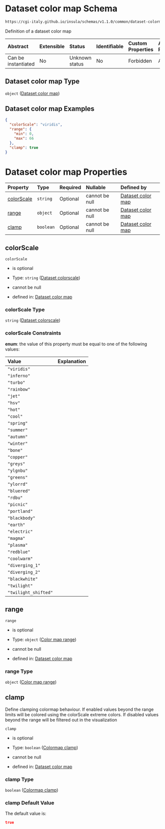 # Dataset color map Schema

```txt
https://cgi-italy.github.io/insula/schemas/v1.1.0/common/dataset-colormap.schema.json
```

Definition of a dataset color map

| Abstract            | Extensible | Status         | Identifiable | Custom Properties | Additional Properties | Access Restrictions | Defined In                                                                                         |
| :------------------ | :--------- | :------------- | :----------- | :---------------- | :-------------------- | :------------------ | :------------------------------------------------------------------------------------------------- |
| Can be instantiated | No         | Unknown status | No           | Forbidden         | Allowed               | none                | [dataset-colormap.schema.json](schemas/common/dataset-colormap.schema.json) |

## Dataset color map Type

`object` ([Dataset color map](dataset-colormap.md))

## Dataset color map Examples

```json
{
  "colorScale": "viridis",
  "range": {
    "min": 0,
    "max": 66
  },
  "clamp": true
}
```

# Dataset color map Properties

| Property                  | Type      | Required | Nullable       | Defined by                                                                                                                                                                    |
| :------------------------ | :-------- | :------- | :------------- | :---------------------------------------------------------------------------------------------------------------------------------------------------------------------------- |
| [colorScale](#colorscale) | `string`  | Optional | cannot be null | [Dataset color map](dataset-colorscale.md)                   |
| [range](#range)           | `object`  | Optional | cannot be null | [Dataset color map](dataset-colormap-properties-color-map-range.md) |
| [clamp](#clamp)           | `boolean` | Optional | cannot be null | [Dataset color map](dataset-colormap-properties-colormap-clamp.md)  |

## colorScale



`colorScale`

* is optional

* Type: `string` ([Dataset colorscale](dataset-colorscale.md))

* cannot be null

* defined in: [Dataset color map](dataset-colorscale.md)

### colorScale Type

`string` ([Dataset colorscale](dataset-colorscale.md))

### colorScale Constraints

**enum**: the value of this property must be equal to one of the following values:

| Value                | Explanation |
| :------------------- | :---------- |
| `"viridis"`          |             |
| `"inferno"`          |             |
| `"turbo"`            |             |
| `"rainbow"`          |             |
| `"jet"`              |             |
| `"hsv"`              |             |
| `"hot"`              |             |
| `"cool"`             |             |
| `"spring"`           |             |
| `"summer"`           |             |
| `"autumn"`           |             |
| `"winter"`           |             |
| `"bone"`             |             |
| `"copper"`           |             |
| `"greys"`            |             |
| `"ylgnbu"`           |             |
| `"greens"`           |             |
| `"ylorrd"`           |             |
| `"bluered"`          |             |
| `"rdbu"`             |             |
| `"picnic"`           |             |
| `"portland"`         |             |
| `"blackbody"`        |             |
| `"earth"`            |             |
| `"electric"`         |             |
| `"magma"`            |             |
| `"plasma"`           |             |
| `"redblue"`          |             |
| `"coolwarm"`         |             |
| `"diverging_1"`      |             |
| `"diverging_2"`      |             |
| `"blackwhite"`       |             |
| `"twilight"`         |             |
| `"twilight_shifted"` |             |

## range



`range`

* is optional

* Type: `object` ([Color map range](dataset-colormap-properties-color-map-range.md))

* cannot be null

* defined in: [Dataset color map](dataset-colormap-properties-color-map-range.md)

### range Type

`object` ([Color map range](dataset-colormap-properties-color-map-range.md))

## clamp

Define clamping colormap behaviour. If enabled values beyond the range limits will be colored using the colorScale extreme colors. If disabled values beyond the range will be filtered out in the visualization

`clamp`

* is optional

* Type: `boolean` ([Colormap clamp](dataset-colormap-properties-colormap-clamp.md))

* cannot be null

* defined in: [Dataset color map](dataset-colormap-properties-colormap-clamp.md)

### clamp Type

`boolean` ([Colormap clamp](dataset-colormap-properties-colormap-clamp.md))

### clamp Default Value

The default value is:

```json
true
```
